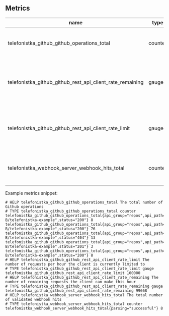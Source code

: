 ## Metrics

|name|type|description|labels|
|---|---|---|---|
|telefonistka_github_github_operations_total|counter|"The total number of Github API operations|`api_group`, `api_path`, `repo_slug`, `status`, `method`|
|telefonistka_github_github_rest_api_client_rate_remaining|gauge|The number of remaining requests the client can make this hour||
|telefonistka_github_github_rest_api_client_rate_limit|gauge|The number of requests per hour the client is currently limited to||
|telefonistka_webhook_server_webhook_hits_total|counter|The total number of validated webhook hits|`parsing`|

Example metrics snippet:

```text
# HELP telefonistka_github_github_operations_total The total number of Github operations
# TYPE telefonistka_github_github_operations_total counter
telefonistka_github_github_operations_total{api_group="repos",api_path="",method="GET",repo_slug="Oded-B/telefonistka-example",status="200"} 8
telefonistka_github_github_operations_total{api_group="repos",api_path="contents",method="GET",repo_slug="Oded-B/telefonistka-example",status="200"} 76
telefonistka_github_github_operations_total{api_group="repos",api_path="contents",method="GET",repo_slug="Oded-B/telefonistka-example",status="404"} 13
telefonistka_github_github_operations_total{api_group="repos",api_path="issues",method="POST",repo_slug="Oded-B/telefonistka-example",status="201"} 3
telefonistka_github_github_operations_total{api_group="repos",api_path="pulls",method="GET",repo_slug="Oded-B/telefonistka-example",status="200"} 8
# HELP telefonistka_github_github_rest_api_client_rate_limit The number of requests per hour the client is currently limited to
# TYPE telefonistka_github_github_rest_api_client_rate_limit gauge
telefonistka_github_github_rest_api_client_rate_limit 100000
# HELP telefonistka_github_github_rest_api_client_rate_remaining The number of remaining requests the client can make this hour
# TYPE telefonistka_github_github_rest_api_client_rate_remaining gauge
telefonistka_github_github_rest_api_client_rate_remaining 99668
# HELP telefonistka_webhook_server_webhook_hits_total The total number of validated webhook hits
# TYPE telefonistka_webhook_server_webhook_hits_total counter
telefonistka_webhook_server_webhook_hits_total{parsing="successful"} 8
```
